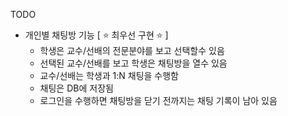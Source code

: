 TODO
- 개인별 채팅방 기능 [ ⭐️ 최우선 구현 ⭐ ] 
  - 학생은 교수/선배의 전문분야를 보고 선택할수 있음
  - 선택된 교수/선배를 보고 학생은 채팅방을 열수 있음
  - 교수/선배는 학생과 1:N 채팅을 수행함
  - 채팅은 DB에 저장됨
  - 로그인을 수행하면 채팅방을 닫기 전까지는 채팅 기록이 남아 있음
